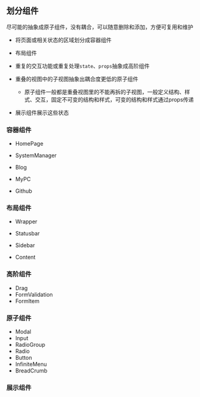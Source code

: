 ﻿## 划分组件

尽可能的抽象成原子组件，没有耦合，可以随意删除和添加，方便可复用和维护

* 将页面或相关状态的区域划分成容器组件
* 布局组件

* 重复的交互功能或重复处理`state`、`props`抽象成高阶组件
* 重叠的视图中的子视图抽象出耦合度更低的原子组件
    * 原子组件一般都是重叠视图里的不能再拆的子视图，一般定义结构、样式、交互，固定不可变的结构和样式，可变的结构和样式通过props传递
* 展示组件展示这些状态

### 容器组件

* HomePage

* SystemManager
* Blog
* MyPC
* Github

### 布局组件

* Wrapper
* Statusbar

* Sidebar
* Content

### 高阶组件

* Drag
* FormValidation
* FormItem

### 原子组件

* Modal
* Input
* RadioGroup
* Radio
* Button
* InfiniteMenu
* BreadCrumb

### 展示组件

